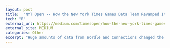 ```yaml
---
layout: post
title:  "NYT Open -- How the New York Times Games Data Team Revamped Its Reporting"
tech: "R"
external_url: https://medium.com/timesopen/how-the-new-york-times-games-data-team-revamped-its-reporting-8af7e7c7bc97
external_site: MEDIUM
categories: Other
excerpt: "Huge amounts of data from Wordle and Connections changed the way our team approached data infrastructure and design. See how we accomplished that."
---
```

